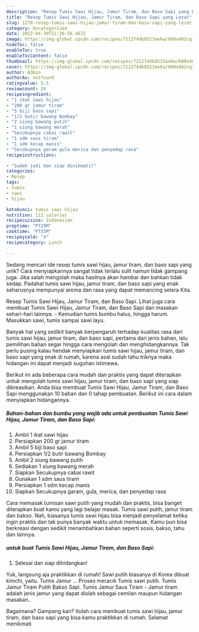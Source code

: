 ```yaml
---
description: "Resep Tumis Sawi Hijau, Jamur Tiram, dan Baso Sapi yang Lezat"
title: "Resep Tumis Sawi Hijau, Jamur Tiram, dan Baso Sapi yang Lezat"
slug: 1278-resep-tumis-sawi-hijau-jamur-tiram-dan-baso-sapi-yang-lezat
category: Uncategorized
date: 2022-04-30T21:26:56.457Z
image: https://img-global.cpcdn.com/recipes/721274db8523ae6a/680x482cq70/tumis-sawi-hijau-jamur-tiram-dan-baso-sapi-foto-resep-utama.jpg
hideToc: false
enableToc: true
enableTocContent: false
thumbnail: https://img-global.cpcdn.com/recipes/721274db8523ae6a/680x482cq70/tumis-sawi-hijau-jamur-tiram-dan-baso-sapi-foto-resep-utama.jpg
cover: https://img-global.cpcdn.com/recipes/721274db8523ae6a/680x482cq70/tumis-sawi-hijau-jamur-tiram-dan-baso-sapi-foto-resep-utama.jpg
author: Admin
authorAv: notfound
ratingvalue: 3.5
reviewcount: 24
recipeingredient:
- "1 ikat sawi hijau"
- "200 gr jamur tiram"
- "5 biji baso sapi"
- "1/2 butir bawang Bombay"
- "2 siung bawang putih"
- "1 siung bawang merah"
- "Secukupnya cabai rawit"
- "1 sdm saus tiram"
- "1 sdm kecap manis"
- "Secukupnya garam gula merica dan penyedap rasa"
recipeinstructions:

- "Sudah jadi dan siap dinikmati!"
categories:
- Resep
tags:
- tumis
- sawi
- hijau

katakunci: tumis sawi hijau 
nutrition: 111 calories
recipecuisine: Indonesian
preptime: "PT29M"
cooktime: "PT33M"
recipeyield: "4"
recipecategory: Lunch

---
```





Sedang mencari ide resep tumis sawi hijau, jamur tiram, dan baso sapi yang unik? Cara menyiapkannya sangat tidak terlalu sulit namun tidak gampang juga. Jika salah mengolah maka hasilnya akan hambar dan bahkan tidak sedap. Padahal tumis sawi hijau, jamur tiram, dan baso sapi yang enak seharusnya mempunyai aroma dan rasa yang dapat memancing selera Kita.





Resep Tumis Sawi Hijau, Jamur Tiram, dan Baso Sapi. Lihat juga cara membuat Tumis Sawi Hijau, Jamur Tiram, dan Baso Sapi dan masakan sehari-hari lainnya. - Kemudian tumis bumbu halus, hingga harum. Masukkan sawi, tumis sampai sawi layu.

Banyak hal yang sedikit banyak berpengaruh terhadap kualitas rasa dari tumis sawi hijau, jamur tiram, dan baso sapi, pertama dari jenis bahan, lalu pemilihan bahan segar hingga cara mengolah dan menghidangkannya. Tak perlu pusing kalau hendak menyiapkan tumis sawi hijau, jamur tiram, dan baso sapi yang enak di rumah, karena asal sudah tahu triknya maka hidangan ini dapat menjadi suguhan istimewa.






Berikut ini ada beberapa cara mudah dan praktis yang dapat diterapkan untuk mengolah tumis sawi hijau, jamur tiram, dan baso sapi yang siap dikreasikan. Anda bisa membuat Tumis Sawi Hijau, Jamur Tiram, dan Baso Sapi menggunakan 10 bahan dan 0 tahap pembuatan. Berikut ini cara dalam menyiapkan hidangannya.

<!--inarticleads1-->

##### Bahan-bahan dan bumbu yang wajib ada untuk pembuatan Tumis Sawi Hijau, Jamur Tiram, dan Baso Sapi:

1. Ambil 1 ikat sawi hijau
1. Persiapkan 200 gr jamur tiram
1. Ambil 5 biji baso sapi
1. Persiapkan 1/2 butir bawang Bombay
1. Ambil 2 siung bawang putih
1. Sediakan 1 siung bawang merah
1. Siapkan Secukupnya cabai rawit
1. Gunakan 1 sdm saus tiram
1. Persiapkan 1 sdm kecap manis
1. Siapkan Secukupnya garam, gula, merica, dan penyedap rasa


Cara memasak tumisan sawi putih yang mudah dan praktis, bisa banget diterapkan buat kamu yang lagi belajar masak. Tumis sawi putih, jamur tiram dan bakso. Nah, biasanya tumis sawi hijau bisa menjadi penyelamat ketika ingin praktis dan tak punya banyak waktu untuk memasak. Kamu pun bisa berkreasi dengan sedikit menambahkan bahan seperti sosis, bakso, tahu dan lainnya. 

<!--inarticleads2-->

#####  untuk buat Tumis Sawi Hijau, Jamur Tiram, dan Baso Sapi:


1. Selesai dan siap dihidangkan!

Yuk, langsung aja praktikkan di rumah! Sawi putih biasanya di Korea dibuat kimchi, yaitu. Tumis Jamur … Proses meracik Tumis sawi putih. Tumis Jamur Tiram Putih Bakso Sapi. Tumis Jamur Saus Tiram - Jamur tiram adalah jenis jamur yang dapat diolah sebagai cemilan maupun hidangan masakan.. 

Bagaimana? Gampang kan? Itulah cara membuat tumis sawi hijau, jamur tiram, dan baso sapi yang bisa kamu praktikkan di rumah. Selamat menikmati
